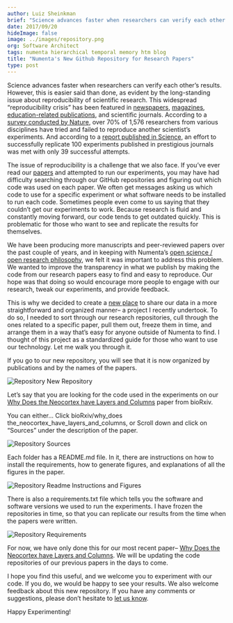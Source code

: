 ```yaml
---
author: Luiz Sheinkman
brief: "Science advances faster when researchers can verify each other’s results. However, this is easier said than done, as evident by the long-standing issue about reproducibility of scientific research. This widespread “reproducibility crisis” has been featured in newspapers, magazines, education-related publications, and scientific journals. According to a survey conducted by Nature, over 70% of 1,576 researchers from various disciplines have tried and failed to reproduce another scientist’s experiments. And according to a report published in Science, an effort to successfully replicate 100 experiments published in prestigious journals was met with only 39 successful attempts."
date: 2017/09/20
hideImage: false
image: ../images/repository.png
org: Software Architect
tags: numenta hierarchical temporal memory htm blog
title: "Numenta's New Github Repository for Research Papers"
type: post
---
```


Science advances faster when researchers can verify each other’s results. However, this is easier said than done, as evident by the long-standing issue about reproducibility of scientific research. This widespread “reproducibility crisis” has been featured in [newspapers](http://www.bbc.com/news/science-environment-39054778), [magazines](https://www.forbes.com/sites/quora/2017/02/09/how-the-reproducibility-crisis-in-academia-is-affecting-scientific-research/#57365e7e3dad), [education-related publications](https://ed.ted.com/lessons/is-there-a-reproducibility-crisis-in-science-matt-anticole#review), and scientific journals. According to a [survey conducted by Nature](http://www.nature.com/news/1-500-scientists-lift-the-lid-on-reproducibility-1.19970), over 70% of 1,576 researchers from various disciplines have tried and failed to reproduce another scientist’s experiments. And according to a [report published in Science](http://science.sciencemag.org/content/349/6251/aac4716.full?ijkey=1xgFoCnpLswpk&keytype=ref&siteid=sci), an effort to successfully replicate 100 experiments published in prestigious journals was met with only 39 successful attempts.

The issue of reproducibility is a challenge that we also face. If you’ve ever read our [papers](https://numenta.com/papers/) and attempted to run our experiments, you may have had difficulty searching through our GitHub repositories and figuring out which code was used on each paper. We often get messages asking us which code to use for a specific experiment or what software needs to be installed to run each code. Sometimes people even come to us saying that they couldn’t get our experiments to work. Because research is fluid and constantly moving forward, our code tends to get outdated quickly. This is problematic for those who want to see and replicate the results for themselves.

We have been producing more manuscripts and peer-reviewed papers over the past couple of years, and in keeping with Numenta’s [open science / open research philosophy](https://numenta.com/blog/2014/09/17/increasing-research-transparency/), we felt it was important to address this problem. We wanted to improve the transparency in what we publish by making the code from our research papers easy to find and easy to reproduce. Our hope was that doing so would encourage more people to engage with our research, tweak our experiments, and provide feedback.  

This is why we decided to create a [new place](https://github.com/numenta/htmpapers) to share our data in a more straightforward and organized manner– a project I recently undertook. To do so, I needed to sort through our research repositories, cull through the ones related to a specific paper, pull them out, freeze them in time, and arrange them in a way that’s easy for anyone outside of Numenta to find. I thought of this project as a standardized guide for those who want to use our technology. Let me walk you through it.

If you go to our new repository, you will see that it is now organized by publications and by the names of the papers.

![Repository New Repository](../images/repository.png)

Let’s say that you are looking for the code used in the experiments on our [Why Does the Neocortex have Layers and Columns](https://doi.org/10.1101/162263) paper from bioRxiv.

You can either...
Click bioRxiv/why_does the_neocortex_have_layers_and_columns, or
Scroll down and click on “Sources” under the description of the paper.

![Repository Sources](../images/sources.png)

Each folder has a README.md file. In it, there are instructions on how to install the requirements, how to generate figures, and explanations of all the figures in the paper.

![Repository Readme Instructions and Figures](../images/readmeandfigures.png)

There is also a requirements.txt file which tells you the software and software versions we used to run the experiments. I have frozen the repositories in time, so that you can replicate our results from the time when the papers were written.

![Repository Requirements](../images/requirements.png)

For now, we have only done this for our most recent paper– [Why Does the Neocortex have Layers and Columns](https://doi.org/10.1101/162263). We will be updating the code repositories of our previous papers in the days to come.

I hope you find this useful, and we welcome you to experiment with our code. If you do, we would be happy to see your results. We also welcome feedback about this new repository. If you have any comments or suggestions, please don’t hesitate to [let us know](https://github.com/numenta/htmpapers/issues/new).

Happy Experimenting!
